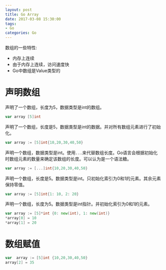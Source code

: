 ```yaml
---
layout: post
title: Go Array
date: 2017-03-08 15:30:00
tags:
- Go
categories: Go
---
```


数组的一些特性:
* 内存上连续
* 由于内存上连续，访问速度快
* Go中数组是Value类型的

# 声明数组
声明了一个数组，长度为5，数据类型是int的数组。
```go
var array [5]int
```
声明了一个数组，长度是5，数据类型是int的数据。并对所有数组元素进行了初始化。
```go
var array := [5]int{10,20,30,40,50}
```
声明一个数组，数据类型是int。使用`...`来代替数组长度。Go语言会根据初始化时数组元素的数量来确定该数组的长度。可以认为是一个语法糖。
```go
var array := [...]int{10,20,30,40,50} 
```
声明一个数组，长度是5。数据类型是int。只初始化索引为0和1的元素。其余元素保持零值。
```go
var array := [5]int{1: 10, 2: 20}
```
声明一个数组，长度为5。数据类型是int指针。并初始化索引为0和1的元素。
```go
var array := [5]*int {0: new(int), 1: new(int)}
*array[0] = 10
*array[1] = 20
```

# 数组赋值
```go
var  array := [5]int {10,20,30,40,50}
array[2] = 35
```

